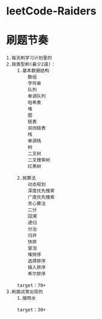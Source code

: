 # leetCode-Raiders
# 刷题节奏
    1.每天刷学习计划里的
    2.按类型刷(最少2道)：
        1.基本数据结构
            数组
            字符串
            队列
            单调队列
            哈希表                      
            堆
            图
            链表
            双向链表  
            栈
            单调栈
            树
            二叉树
            二叉搜索树 
            红黑树
                                
        2.按算法
            动态规划
            深度优先搜索
            广度优先搜索
            贪心算法
            二分
            回溯
            递归
            分治
            归并
            快排
            冒泡
            堆排序
            选择排序
            插入排序
            希尔排序  
        
        target：70+     
    3.刷面试常出现的
        1.接雨水
        
        target：30+        
              